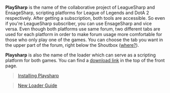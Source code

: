 **PlaySharp** is the name of the collaborative project of LeagueSharp and EnsageSharp, scripting platforms for League of Legends and DotA 2 respectively. After getting a subscription, both tools are accessible. So even if you're LeagueSharp subscriber, you can use EnsageSharp and vice versa. Even though both platforms use same forum, two different tabs are used for each platform in order to make forum usage more comfortable for those who only play one of the games. You can choose the tab you want in the upper part of the forum, right below the Shoutbox ([where?](https://s.put.re/m9sPK6h.png)).

**Playsharp** is also the name of the loader which can serve as a scripting platform for both games. You can find a [download link](https://www.joduska.me/forum/forum/177-download-playsharp/) in the top of the front page.

>[Installing Playsharp](https://www.joduska.me/forum/index.php?app=infotickets&page=article&id=13#article)

>[New Loader Guide](https://www.joduska.me/forum/topic/221357-new-loader-guide/)
